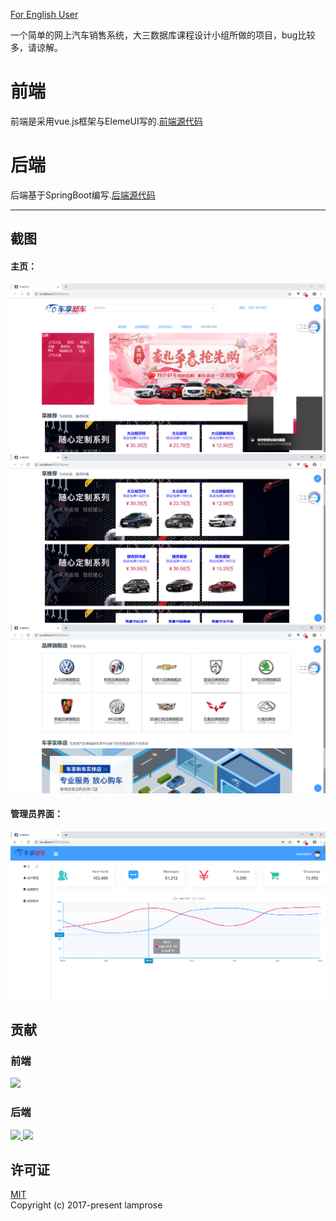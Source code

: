 [For English User](./README.md)

一个简单的网上汽车销售系统，大三数据库课程设计小组所做的项目，bug比较多，请谅解。
# 前端
前端是采用vue.js框架与ElemeUI写的.[前端源代码](https://github.com/lamprose/CarShop/tree/browser)
# 后端
后端基于SpringBoot编写.[后端源代码](https://github.com/lamprose/CarShop/tree/server)

---
## 截图

#### 主页：

![home-1](./screenshots/home-1.png)
![home-2](./screenshots/home-2.png)
![home-3](./screenshots/home-3.png)

#### 管理员界面：

![admin](./screenshots/admin.png)

## 贡献

### 前端

<a href="https://github.com/lamprose">
    <img src="https://avatars0.githubusercontent.com/u/29279979" width="45px"></a>

### 后端

<a href="https://github.com/raoxueliang">
    <img src="https://avatars0.githubusercontent.com/u/28750992" width="45px"></a><a href="https://github.com/tjxmoran">    <img src="https://avatars0.githubusercontent.com/u/61926892" width="45px"></a>

## 许可证

[MIT](./LICENSE)  
Copyright (c) 2017-present lamprose
